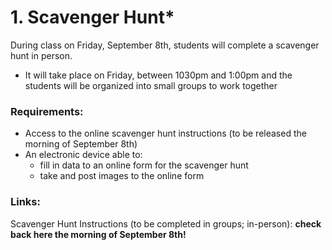 # 1. Scavenger Hunt\*

During class on Friday, September 8th, students will complete a scavenger hunt in person.&#x20;

* It will take place on Friday, between 1030pm and 1:00pm and the students will be organized into small groups to work together

### Requirements:

* Access to the online scavenger hunt instructions (to be released the morning of September 8th)
* An electronic device able to:
  * fill in data to an online form for the scavenger hunt
  * take and post images to the online form

### Links:

Scavenger Hunt Instructions (to be completed in groups; in-person): **check back here the morning of September 8th!**
